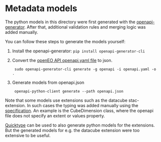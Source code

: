 # Metadata models

The python models in this directory were first generated with the
[openapi-generator](https://github.com/openapitools/openapi-generator).
After that, additional validation rules and merging logic was added manually.

You can follow these steps to generate the models yourself:
1. Install the openapi-generator: `pip install openapi-generator-cli`
2. Convert the [openEO API openapi.yaml file](https://github.com/Open-EO/openeo-api/blob/master/openapi.yaml)
   to json.

        sudo openapi-generator-cli generate -g openapi -i openapi.yaml -o .

3. Generate models from openapi.json

        openapi-python-client generate --path openapi.json

Note that some models use extensions such as the datacube stac-extension.
In such cases the typing was added manually using the [specification](https://github.com/stac-extensions/datacube/blob/main/json-schema/schema.json).
An example is the CubeDimension class, where the openapi file does not specify an extent or values property.

[Quicktype](https://github.com/quicktype/quicktype) can be used to also generate python models for the extensions.
But the generated models for e.g. the datacube extension were too extensive to be useful.
